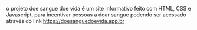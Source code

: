 o projeto doe sangue doe vida é um site informativo feito com HTML, CSS e Javascript, para incentivar pessoas a doar sangue 
podendo ser acessado  através do link  https://doesanguedoevida.app.br
